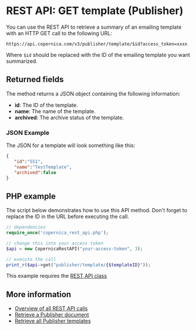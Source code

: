 # REST API: GET template (Publisher)

You can use the REST API to retrieve a summary of an emailing template 
with an HTTP GET call to the following URL:

`https://api.copernica.com/v3/publisher/template/$id?access_token=xxxx`

Where `$id` should be replaced with the ID of the emailing template you want summarized.

## Returned fields

The method returns a JSON object containing the following information:

* **id**: The ID of the template.    
* **name**: The name of the template.
* **archived**: The archive status of the template.

### JSON Example

The JSON for a template will look something like this:

```json
{  
   "id":"551",
   "name":"TestTemplate",
   "archived":false
}
```

## PHP example

The script below demonstrates how to use this API method. Don't forget 
to replace the ID in the URL before executing the call.

```php
// dependencies
require_once('copernica_rest_api.php');

// change this into your access token
$api = new CopernicaRestAPI("your-access-token", 3);

// execute the call
print_r($api->get("publisher/template/{$templateID}"));
```

This example requires the [REST API class](./rest-php)

## More information

* [Overview of all REST API calls](./rest-api)
* [Retrieve a Publisher document](./rest-get-publisher-document)
* [Retrieve all Publisher templates](./rest-get-publisher-templates)
